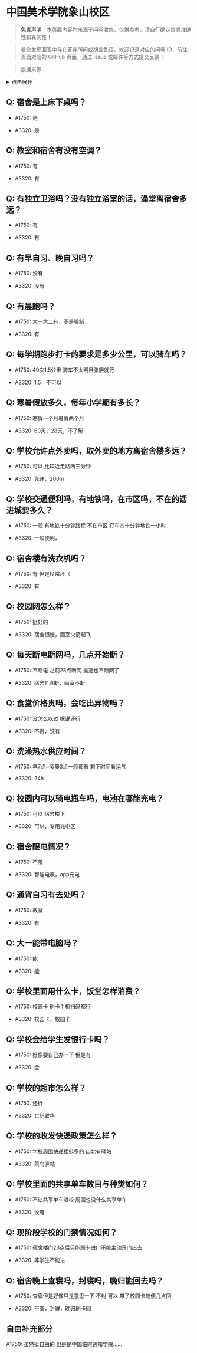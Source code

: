 # 中国美术学院象山校区

> [免责声明](https://colleges.chat/#_3)：本页面内容均来源于问卷收集，仅供参考，请自行确定信息准确性和真实性！

> 若您发现回答中存在答非所问或胡言乱语，欢迎记录对应的问卷 ID，前往页面对应的 GitHub 页面，通过 issue 或邮件等方式提交反馈！

> 数据来源：

<details><summary>点击展开</summary>
<ul>
<li>A1750: 匿名 (2021 年 06 月)</li>
<li>A3320: 匿名 (2021 年 06 月)</li>
</ul>
</details>

## Q: 宿舍是上床下桌吗？

- A1750: 是

- A3320: 是

## Q: 教室和宿舍有没有空调？

- A1750: 有

- A3320: 有

## Q: 有独立卫浴吗？没有独立浴室的话，澡堂离宿舍多远？

- A1750: 有

- A3320: 有

## Q: 有早自习、晚自习吗？

- A1750: 没有

- A3320: 没有

## Q: 有晨跑吗？

- A1750: 大一大二有，不是强制

- A3320: 有

## Q: 每学期跑步打卡的要求是多少公里，可以骑车吗？

- A1750: 40次1.5公里 骑车不太明目张胆就行

- A3320: 1.5，不可以

## Q: 寒暑假放多久，每年小学期有多长？

- A1750: 寒假一个月暑假两个月

- A3320: 60天，28天，不了解

## Q: 学校允许点外卖吗，取外卖的地方离宿舍楼多远？

- A1750: 可以 比较近走路两三分钟

- A3320: 允许，200m

## Q: 学校交通便利吗，有地铁吗，在市区吗，不在的话进城要多久？

- A1750: 一般 有地铁十分钟路程 不在市区 打车四十分钟地铁一小时

- A3320: 一般便利，

## Q: 宿舍楼有洗衣机吗？

- A1750: 有 但是经常坏（

- A3320: 有

## Q: 校园网怎么样？

- A1750: 挺好的

- A3320: 宿舍很慢，画室火箭起飞

## Q: 每天断电断网吗，几点开始断？

- A1750: 不断电 之前23点断网 最近也不断网了

- A3320: 宿舍11点断，画室不断

## Q: 食堂价格贵吗，会吃出异物吗？

- A1750: 没怎么吃过 据说还行

- A3320: 不贵，没有

## Q: 洗澡热水供应时间？

- A1750: 早7点\~凌晨3点一般都有 剩下时间看运气

- A3320: 24h

## Q: 校园内可以骑电瓶车吗，电池在哪能充电？

- A1750: 可以 宿舍楼下

- A3320: 可以，专用充电区

## Q: 宿舍限电情况？

- A1750: 不限

- A3320: 智能电表，app充电

## Q: 通宵自习有去处吗？

- A1750: 教室

- A3320: 有

## Q: 大一能带电脑吗？

- A1750: 能

- A3320: 能

## Q: 学校里面用什么卡，饭堂怎样消费？

- A1750: 校园卡 刷卡手机扫码都行

- A3320: 校园卡，校园卡

## Q: 学校会给学生发银行卡吗？

- A1750: 好像要自己办一下 但是有

- A3320: 会

## Q: 学校的超市怎么样？

- A1750: 还行

- A3320: 世纪联华

## Q: 学校的收发快递政策怎么样？

- A1750: 学校周围快递柜挺多的 山北有驿站

- A3320: 菜鸟驿站

## Q: 学校里面的共享单车数目与种类如何？

- A1750: 不让共享单车进校 周围也没什么共享单车

- A3320: 没有

## Q: 现阶段学校的门禁情况如何？

- A1750: 宿舍楼门23点后只能刷卡进门不能主动开门出去

- A3320: 非学生不能进

## Q: 宿舍晚上查寝吗，封寝吗，晚归能回去吗？

- A1750: 查寝但是好像只是意思一下 不封 可以 带了校园卡随便几点回

- A3320: 不查，封寝，晚归刷卡回

## 自由补充部分

A1750: 虽然挺自由的 但是是中国临时通知学院……